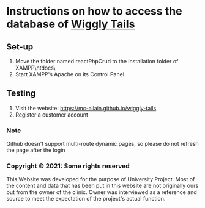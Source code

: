 # Instructions on how to access the database of [Wiggly Tails](https://mc-allain.github.io/wiggly-tails)

## Set-up

1. Move the folder named reactPhpCrud to the installation folder of XAMPP\htdocs\
2. Start XAMPP's Apache on its Control Panel

## Testing

1. Visit the website: https://mc-allain.github.io/wiggly-tails
2. Register a customer account

### Note

Github doesn't support multi-route dynamic pages, so please do not refresh the page after the login

### Copyright © 2021: Some rights reserved

This Website was developed for the purpose of University Project. Most of the content and data that has been put in this website are not originally ours but from the owner of the clinic. Owner was interviewed as a reference and source to meet the expectation of the project's actual function.
